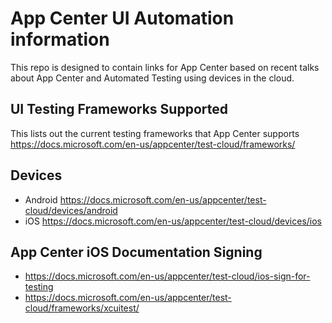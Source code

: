 #  App Center UI Automation information

This repo is designed to contain links for App Center based on recent talks about App Center and Automated Testing using devices in the cloud.  

## UI Testing Frameworks Supported
This lists out the current testing frameworks that App Center supports
https://docs.microsoft.com/en-us/appcenter/test-cloud/frameworks/ 

## Devices
- Android https://docs.microsoft.com/en-us/appcenter/test-cloud/devices/android
- iOS https://docs.microsoft.com/en-us/appcenter/test-cloud/devices/ios

## App Center iOS Documentation Signing
- https://docs.microsoft.com/en-us/appcenter/test-cloud/ios-sign-for-testing
- https://docs.microsoft.com/en-us/appcenter/test-cloud/frameworks/xcuitest/

